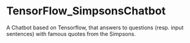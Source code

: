 # TensorFlow_SimpsonsChatbot
A Chatbot based on Tensorflow, that answers to questions (resp. input sentences) with famous quotes from the Simpsons.
